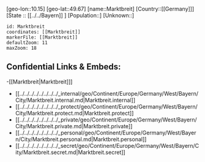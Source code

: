﻿---
location: [49.67,10.15]
mapzoom: [7,12] 
mapmarker: city 
type: City
tags:
- geo/City


SpocWebEntityId: 32317
isDeleted: false
confidential: public

---
[geo-lon::10.15]
[geo-lat::49.67]
[name::Marktbreit]
[Country::[[Germany]]]
[State :: [[../../Bayern]] ]
[Population::]
[Unknown::]


```leaflet
id: Marktbreit
coordinates: [[Marktbreit]]
markerFile: [[Marktbreit]]
defaultZoom: 11 
maxZoom: 18
```


## Confidential Links & Embeds: 
-[[Marktbreit|Marktbreit]]] 
- [[../../../../../../../../_internal/geo/Continent/Europe/Germany/West/Bayern/City/Marktbreit.internal.md|Marktbreit.internal]] 
- [[../../../../../../../../_protect/geo/Continent/Europe/Germany/West/Bayern/City/Marktbreit.protect.md|Marktbreit.protect]] 
- [[../../../../../../../../_private/geo/Continent/Europe/Germany/West/Bayern/City/Marktbreit.private.md|Marktbreit.private]] 
- [[../../../../../../../../_personal/geo/Continent/Europe/Germany/West/Bayern/City/Marktbreit.personal.md|Marktbreit.personal]] 
- [[../../../../../../../../_secret/geo/Continent/Europe/Germany/West/Bayern/City/Marktbreit.secret.md|Marktbreit.secret]] 
